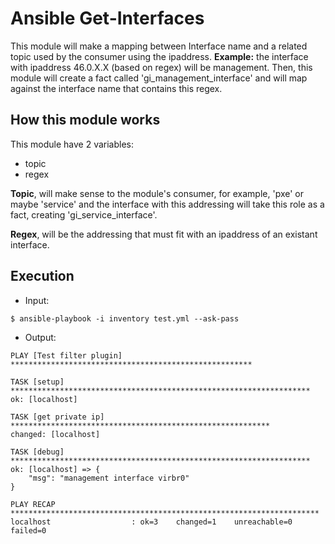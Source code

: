 # Ansible Get-Interfaces
This module will make a mapping between Interface name and a related topic used by the consumer using the ipaddress.
**Example:** the interface with ipaddress 46.0.X.X (based on regex) will be management.
Then, this module will create a fact called 'gi_management_interface' and will map against the interface name that contains this regex.

## How this module works
This module have 2 variables:
- topic
- regex

**Topic**, will make sense to the module's consumer, for example, 'pxe' or maybe 'service' and the interface with this addressing will take this role as a fact, creating 'gi_service_interface'.

**Regex**, will be the addressing that must fit with an ipaddress of an existant interface.

## Execution

- Input:
```
$ ansible-playbook -i inventory test.yml --ask-pass
```

- Output:
```
PLAY [Test filter plugin] ******************************************************

TASK [setup] *******************************************************************
ok: [localhost]

TASK [get private ip] **********************************************************
changed: [localhost]

TASK [debug] *******************************************************************
ok: [localhost] => {
    "msg": "management interface virbr0"
}

PLAY RECAP *********************************************************************
localhost                  : ok=3    changed=1    unreachable=0    failed=0   
```
